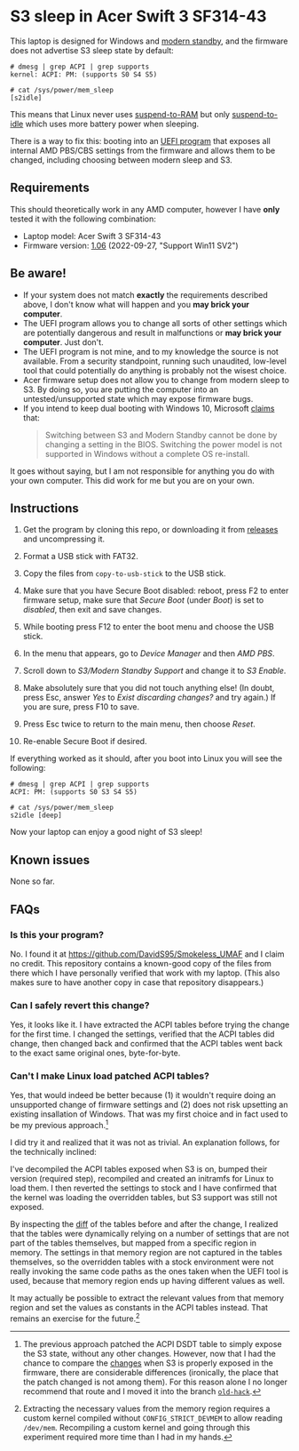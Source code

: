 # S3 sleep in Acer Swift 3 SF314-43

This laptop is designed for Windows and [modern standby](https://docs.microsoft.com/en-us/windows-hardware/design/device-experiences/modern-standby),
and the firmware does not advertise S3 sleep state by default:

```
# dmesg | grep ACPI | grep supports
kernel: ACPI: PM: (supports S0 S4 S5)

# cat /sys/power/mem_sleep
[s2idle]
```
This means that Linux never uses [suspend-to-RAM](https://www.kernel.org/doc/html/latest/admin-guide/pm/sleep-states.html#suspend-to-ram)
but only [suspend-to-idle](https://www.kernel.org/doc/html/latest/admin-guide/pm/sleep-states.html#suspend-to-idle)
which uses more battery power when sleeping.

There is a way to fix this: booting into an [UEFI program](#is-this-your-program) that exposes all internal AMD PBS/CBS settings from the firmware and allows them to be changed, including choosing between modern sleep and S3.

## Requirements

This should theoretically work in any AMD computer, however I have **only** tested it with the following combination:

- Laptop model: Acer Swift 3 SF314-43
- Firmware version: [1.06](https://global-download.acer.com/GDFiles/BIOS/BIOS/BIOS_Acer_1.06_A_A.zip?acerid=637998440494605648)&nbsp;(2022-09-27, "Support Win11 SV2")

## Be aware!

- If your system does not match **exactly** the requirements described above, I don't know what will happen and you **may brick your computer**.
- The UEFI program allows you to change all sorts of other settings which are potentially dangerous and result in malfunctions or **may brick your computer**. Just don't.
- The UEFI program is not mine, and to my knowledge the source is not available. From a security standpoint, running such unaudited, low-level tool that could potentially do anything is probably not the wisest choice. 
- Acer firmware setup does not allow you to change from modern sleep to S3. By doing so, you are putting the computer into an untested/unsupported state which may expose firmware bugs.
- If you intend to keep dual booting with Windows 10, Microsoft [claims](https://learn.microsoft.com/en-us/windows-hardware/design/device-experiences/modern-standby#:~:text=Switching%20the%20power%20model%20is%20not%20supported%20in%20Windows%20without%20a%20complete%20OS%20re%2Dinstall) that:
  > Switching between S3 and Modern Standby cannot be done by changing a setting in the BIOS. Switching the power model is not supported in Windows without a complete OS re-install.

It goes without saying, but I am not responsible for anything you do with your own computer. This did work for me but you are on your own.

## Instructions

1. Get the program by cloning this repo, or downloading it from [releases](https://github.com/lbschenkel/acer-sf314_43-acpi-fix/releases/) and uncompressing it.

0. Format a USB stick with FAT32.

0. Copy the files from `copy-to-usb-stick` to the USB stick.

0. Make sure that you have Secure Boot disabled: reboot, press F2 to enter firmware setup, make sure that *Secure Boot* (under *Boot*) is set to *disabled*, then exit and save changes.

0. While booting press F12 to enter the boot menu and choose the USB stick.

0. In the menu that appears, go to *Device Manager* and then *AMD PBS*.

0. Scroll down to *S3/Modern Standby Support* and change it to *S3 Enable*.

0. Make absolutely sure that you did not touch anything else! (In doubt, press Esc, answer *Yes* to *Exist discarding changes?* and try again.) If you are sure, press F10 to save.

0. Press Esc twice to return to the main menu, then choose *Reset*.

0. Re-enable Secure Boot if desired.

If everything worked as it should, after you boot into Linux you will see the following:

```
# dmesg | grep ACPI | grep supports
ACPI: PM: (supports S0 S3 S4 S5)

# cat /sys/power/mem_sleep
s2idle [deep]
```

Now your laptop can enjoy a good night of S3 sleep!

## Known issues

None so far.

## FAQs

### Is this your program?

No. I found it at https://github.com/DavidS95/Smokeless_UMAF and I claim no credit. This repository contains a known-good copy of the files from there which I have personally verified that work with my laptop.
(This also makes sure to have another copy in case that repository disappears.)

### Can I safely revert this change?

Yes, it looks like it. I have extracted the ACPI tables before trying the change for the first time. I changed the settings, verified that the ACPI tables did change, then changed back and confirmed that the ACPI tables went back to the exact same original ones, byte-for-byte.

### Can't I make Linux load patched ACPI tables?

Yes, that would indeed be better because (1) it wouldn't require doing an unsupported change of firmware settings and (2) does not risk upsetting an existing insallation of Windows. That was my first choice and in fact used to be my previous approach.[^previous]

[^previous]: The previous approach patched the ACPI DSDT table to simply expose the S3 state, without any other changes. However, now that I had the chance to compare the [changes](stock106-and-s3.diff) when S3 is properly exposed in the firmware, there are considerable differences (ironically, the place that the patch changed is not among them). For this reason alone I no longer recommend that route and I moved it into the branch [`old-hack`](https://github.com/lbschenkel/acer-sf314_43-acpi-fix/tree/old-hack).

I did try it and realized that it was not as trivial. An explanation follows, for the technically inclined:

I've decompiled the ACPI tables exposed when S3 is on, bumped their version (required step), recompiled and created an initramfs for Linux to load them. I then reverted the settings to stock and I have confirmed that the kernel was loading the overridden tables, but S3 support was still not exposed.

By inspecting the [diff](stock106-and-s3.diff) of the tables before and after the change, I realized that the tables were dynamically relying on a number of settings that are not part of the tables themselves, but mapped from a specific region in memory. The settings in that memory region are not captured in the tables themselves, so the overridden tables with a stock environment were not really invoking the same code paths as the ones taken when the UEFI tool is used, because that memory region ends up having different values as well.

It may actually be possible to extract the relevant values from that memory region and set the values as constants in the ACPI tables instead. That remains an exercise for the future.[^devmem]

[^devmem]: Extracting the necessary values from the memory region requires a custom kernel compiled without `CONFIG_STRICT_DEVMEM` to allow reading `/dev/mem`. Recompiling a custom kernel and going through this experiment required more time than I had in my hands.